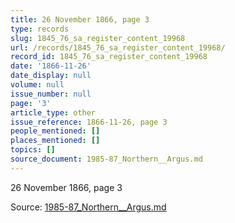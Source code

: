 ```yaml
---
title: 26 November 1866, page 3
type: records
slug: 1845_76_sa_register_content_19968
url: /records/1845_76_sa_register_content_19968/
record_id: 1845_76_sa_register_content_19968
date: '1866-11-26'
date_display: null
volume: null
issue_number: null
page: '3'
article_type: other
issue_reference: 1866-11-26, page 3
people_mentioned: []
places_mentioned: []
topics: []
source_document: 1985-87_Northern__Argus.md
---
```


26 November 1866, page 3

Source: [1985-87_Northern__Argus.md](/downloads/markdown/1985-87_Northern__Argus.md)
